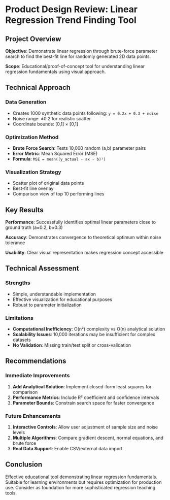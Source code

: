 # Product Design Review: Linear Regression Trend Finding Tool

## Project Overview
**Objective**: Demonstrate linear regression through brute-force parameter search to find the best-fit line for randomly generated 2D data points.

**Scope**: Educational/proof-of-concept tool for understanding linear regression fundamentals using visual approach.

## Technical Approach

### Data Generation
- Creates 1000 synthetic data points following: `y = 0.2x + 0.3 + noise`
- Noise range: ±0.2 for realistic scatter
- Coordinate bounds: [0,1] × [0,1]

### Optimization Method
- **Brute Force Search**: Tests 10,000 random (a,b) parameter pairs
- **Error Metric**: Mean Squared Error (MSE) 
- **Formula**: `MSE = mean((y_actual - ax - b)²)`

### Visualization Strategy
- Scatter plot of original data points
- Best-fit line overlay
- Comparison view of top 10 performing lines

## Key Results

**Performance**: Successfully identifies optimal linear parameters close to ground truth (a≈0.2, b≈0.3)

**Accuracy**: Demonstrates convergence to theoretical optimum within noise tolerance

**Usability**: Clear visual representation makes regression concept accessible

## Technical Assessment

### Strengths
- Simple, understandable implementation
- Effective visualization for educational purposes
- Robust to parameter initialization

### Limitations
- **Computational Inefficiency**: O(n²) complexity vs O(n) analytical solution
- **Scalability Issues**: 10,000 iterations may be insufficient for complex datasets
- **No Validation**: Missing train/test split or cross-validation

## Recommendations

### Immediate Improvements
1. **Add Analytical Solution**: Implement closed-form least squares for comparison
2. **Performance Metrics**: Include R² coefficient and confidence intervals
3. **Parameter Bounds**: Constrain search space for faster convergence

### Future Enhancements
1. **Interactive Controls**: Allow user adjustment of sample size and noise levels
2. **Multiple Algorithms**: Compare gradient descent, normal equations, and brute force
3. **Real Data Support**: Enable CSV/external data import

## Conclusion
Effective educational tool demonstrating linear regression fundamentals. Suitable for learning environments but requires optimization for production use. Consider as foundation for more sophisticated regression teaching tools.